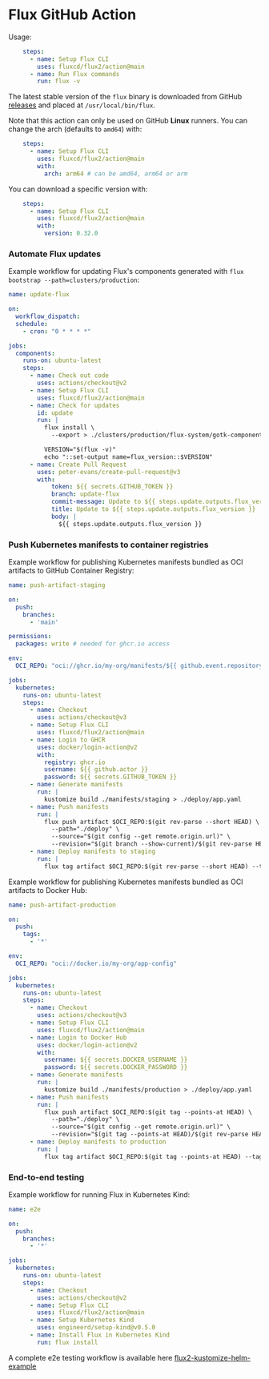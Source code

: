 # Flux GitHub Action

Usage:

```yaml
    steps:
      - name: Setup Flux CLI
        uses: fluxcd/flux2/action@main
      - name: Run Flux commands
        run: flux -v
```

The latest stable version of the `flux` binary is downloaded from
GitHub [releases](https://github.com/fluxcd/flux2/releases)
and placed at `/usr/local/bin/flux`.

Note that this action can only be used on GitHub **Linux** runners.
You can change the arch (defaults to `amd64`) with:

```yaml
    steps:
      - name: Setup Flux CLI
        uses: fluxcd/flux2/action@main
        with:
          arch: arm64 # can be amd64, arm64 or arm
```

You can download a specific version with:

```yaml
    steps:
      - name: Setup Flux CLI
        uses: fluxcd/flux2/action@main
        with:
          version: 0.32.0
```

### Automate Flux updates

Example workflow for updating Flux's components generated with `flux bootstrap --path=clusters/production`:

```yaml
name: update-flux

on:
  workflow_dispatch:
  schedule:
    - cron: "0 * * * *"

jobs:
  components:
    runs-on: ubuntu-latest
    steps:
      - name: Check out code
        uses: actions/checkout@v2
      - name: Setup Flux CLI
        uses: fluxcd/flux2/action@main
      - name: Check for updates
        id: update
        run: |
          flux install \
            --export > ./clusters/production/flux-system/gotk-components.yaml

          VERSION="$(flux -v)"
          echo "::set-output name=flux_version::$VERSION"
      - name: Create Pull Request
        uses: peter-evans/create-pull-request@v3
        with:
            token: ${{ secrets.GITHUB_TOKEN }}
            branch: update-flux
            commit-message: Update to ${{ steps.update.outputs.flux_version }}
            title: Update to ${{ steps.update.outputs.flux_version }}
            body: |
              ${{ steps.update.outputs.flux_version }}
```

### Push Kubernetes manifests to container registries

Example workflow for publishing Kubernetes manifests bundled as OCI artifacts to GitHub Container Registry:

```yaml
name: push-artifact-staging

on:
  push:
    branches:
      - 'main'

permissions:
  packages: write # needed for ghcr.io access

env:
  OCI_REPO: "oci://ghcr.io/my-org/manifests/${{ github.event.repository.name }}"

jobs:
  kubernetes:
    runs-on: ubuntu-latest
    steps:
      - name: Checkout
        uses: actions/checkout@v3
      - name: Setup Flux CLI
        uses: fluxcd/flux2/action@main
      - name: Login to GHCR
        uses: docker/login-action@v2
        with:
          registry: ghcr.io
          username: ${{ github.actor }}
          password: ${{ secrets.GITHUB_TOKEN }}
      - name: Generate manifests
        run: |
          kustomize build ./manifests/staging > ./deploy/app.yaml
      - name: Push manifests
        run: |
          flux push artifact $OCI_REPO:$(git rev-parse --short HEAD) \
            --path="./deploy" \
            --source="$(git config --get remote.origin.url)" \
            --revision="$(git branch --show-current)/$(git rev-parse HEAD)"
      - name: Deploy manifests to staging
        run: |
          flux tag artifact $OCI_REPO:$(git rev-parse --short HEAD) --tag staging
```

Example workflow for publishing Kubernetes manifests bundled as OCI artifacts to Docker Hub:

```yaml
name: push-artifact-production

on:
  push:
    tags:
      - '*'

env:
  OCI_REPO: "oci://docker.io/my-org/app-config"

jobs:
  kubernetes:
    runs-on: ubuntu-latest
    steps:
      - name: Checkout
        uses: actions/checkout@v3
      - name: Setup Flux CLI
        uses: fluxcd/flux2/action@main
      - name: Login to Docker Hub
        uses: docker/login-action@v2
        with:
          username: ${{ secrets.DOCKER_USERNAME }}
          password: ${{ secrets.DOCKER_PASSWORD }}
      - name: Generate manifests
        run: |
          kustomize build ./manifests/production > ./deploy/app.yaml
      - name: Push manifests
        run: |
          flux push artifact $OCI_REPO:$(git tag --points-at HEAD) \
            --path="./deploy" \
            --source="$(git config --get remote.origin.url)" \
            --revision="$(git tag --points-at HEAD)/$(git rev-parse HEAD)"
      - name: Deploy manifests to production
        run: |
          flux tag artifact $OCI_REPO:$(git tag --points-at HEAD) --tag production
```

### End-to-end testing

Example workflow for running Flux in Kubernetes Kind:

```yaml
name: e2e

on:
  push:
    branches:
      - '*'

jobs:
  kubernetes:
    runs-on: ubuntu-latest
    steps:
      - name: Checkout
        uses: actions/checkout@v2
      - name: Setup Flux CLI
        uses: fluxcd/flux2/action@main
      - name: Setup Kubernetes Kind
        uses: engineerd/setup-kind@v0.5.0
      - name: Install Flux in Kubernetes Kind
        run: flux install
```

A complete e2e testing workflow is available here
[flux2-kustomize-helm-example](https://github.com/fluxcd/flux2-kustomize-helm-example/blob/main/.github/workflows/e2e.yaml)
